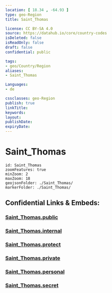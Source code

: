 ```yaml
---
location: [ 18.34 , -64.93 ] 
type: geo-Region
title: Saint_Thomas

license: CC BY-SA 4.0
source: https://datahub.io/core/country-codes
isDeleted: false
isReadOnly: false
draft: false
confidential: public

tags:
- geo/Country/Region
aliases:
- Saint_Thomas

Languages:
- de

cssclasses: geo-Region
publish: true
linkTitle: 
keywords: 
layout: 
publishDate: 
expiryDate: 
---
```


# Saint_Thomas

```leaflet
id: Saint_Thomas
zoomFeatures: true 
minZoom: 2 
maxZoom: 18
geojsonFolder: ./Saint_Thomas/
markerFolder: ./Saint_Thomas/
```


## Confidential Links & Embeds: 

### [Saint_Thomas.public](/_public/\Earth\Continent\America~North\USA\USA~Islands\USA_Virgin-Islands\Districts~USA_Virgin-IslandsSaint_Thomas.public.md) 

### [Saint_Thomas.internal](/_internal/\Earth\Continent\America~North\USA\USA~Islands\USA_Virgin-Islands\Districts~USA_Virgin-IslandsSaint_Thomas.internal.md) 

### [Saint_Thomas.protect](/_protect/\Earth\Continent\America~North\USA\USA~Islands\USA_Virgin-Islands\Districts~USA_Virgin-IslandsSaint_Thomas.protect.md) 

### [Saint_Thomas.private](/_private/\Earth\Continent\America~North\USA\USA~Islands\USA_Virgin-Islands\Districts~USA_Virgin-IslandsSaint_Thomas.private.md) 

### [Saint_Thomas.personal](/_personal/\Earth\Continent\America~North\USA\USA~Islands\USA_Virgin-Islands\Districts~USA_Virgin-IslandsSaint_Thomas.personal.md) 

### [Saint_Thomas.secret](/_secret/\Earth\Continent\America~North\USA\USA~Islands\USA_Virgin-Islands\Districts~USA_Virgin-IslandsSaint_Thomas.secret.md)

